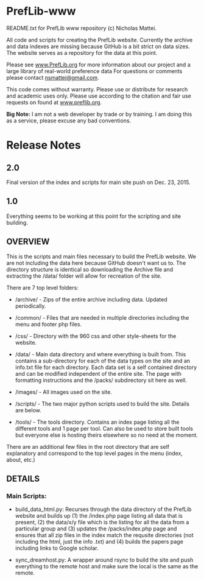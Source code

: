 # PrefLib-www
README.txt for PrefLib www repository (c) Nicholas Mattei.

All code and scripts for creating the PrefLib website.  Currently the archive and data indexes are missing because GitHub is a bit strict on data sizes.  The website serves as a repository for the data at this point.

Please see www.PrefLib.org for more information about our project and a large library of real-world preference data For questions or comments please contact nsmattei@gmail.com.

This code comes without warranty. Please use or distribute for research and academic uses only. Please use according to the citation and fair use requests on found at www.preflib.org.

**Big Note:** I am not a web developer by trade or by training.  I am doing this as a service, please excuse any bad conventions. 

# Release Notes

## 2.0

Final version of the index and scripts for main site push on Dec. 23, 2015.

## 1.0

Everything seems to be working at this point for the scripting and site building.

## OVERVIEW

This is the scripts and main files necessary to build the PrefLib website.  We are not including the data here because GitHub doesn't want us to.  The directory structure is identical so downloading the Archive file and extracting the /data/ folder will allow for recreation of the site.

There are 7 top level folders:

- /archive/ - Zips of the entire archive including data. Updated periodically.

- /common/ - Files that are needed in multiple directories including the menu and footer php files.

- /css/ - Directory with the 960 css and other style-sheets for the website.

- /data/ - Main data directory and where everything is built from.  This contains a sub-directory for each of the data types on the site and an info.txt file for each directory.  Each data set is a self contained directory and can be modified independent of the entire site.  The page with formatting instructions and the /packs/ subdirectory sit here as well.

- /images/ - All images used on the site.

- /scripts/ - The two major python scripts used to build the site.  Details are below.

- /tools/ - The tools directory.  Contains an index page listing all the different tools and 1 page per tool.  Can also be used to store built tools but everyone else is hosting theirs elsewhere so no need at the moment.

There are an additional few files in the root directory that are self explanatory and correspond to the top level pages in the menu (index, about, etc.)


## DETAILS

### Main Scripts:

- build_data_html.py: Recurses through the data directory of the PrefLib website and builds up (1) the /index.php page listing all data that is present, (2) the data/x/y file which is the listing for all the data from a particular group and (3) updates the /packs/index.php page and ensures that all zip files in the index match the requsite directories (not including the html, just the info .txt) and (4) builds the papers page including links to Google scholar.

- sync_dreamhost.py: A wrapper around rsync to build the site and push everything to the remote host and make sure the local is the same as the remote.


